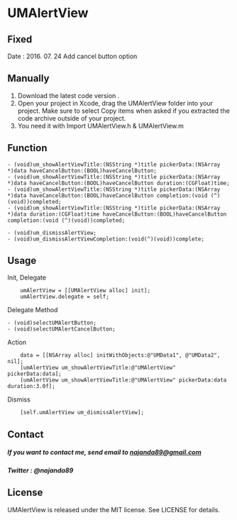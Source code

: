 # UMAlertView

## Fixed
Date : 2016. 07. 24
Add cancel button option

## Manually

1. Download the latest code version .
2. Open your project in Xcode, drag the UMAlertView folder into your project. Make sure to select Copy items when asked if you extracted the code archive outside of your project.
3. You need it with Import UMAlertView.h & UMAlertView.m

## Function

```
- (void)um_showAlertViewTitle:(NSString *)title pickerData:(NSArray *)data haveCancelButton:(BOOL)haveCancelButton;
- (void)um_showAlertViewTitle:(NSString *)title pickerData:(NSArray *)data haveCancelButton:(BOOL)haveCancelButton duration:(CGFloat)time;
- (void)um_showAlertViewTitle:(NSString *)title pickerData:(NSArray *)data haveCancelButton:(BOOL)haveCancelButton completion:(void (^)(void))completed;
- (void)um_showAlertViewTitle:(NSString *)title pickerData:(NSArray *)data duration:(CGFloat)time haveCancelButton:(BOOL)haveCancelButton completion:(void (^)(void))completed;

- (void)um_dismissAlertView;
- (void)um_dismissAlertViewCompletion:(void(^)(void))complete;
```

## Usage

Init, Delegate
```
    umAlertView = [[UMAlertView alloc] init];
    umAlertView.delegate = self;
```

Delegate Method
```
- (void)selectUMAlertButton;
- (void)selectUMAlertCancelButton;
```

Action
```
    data = [[NSArray alloc] initWithObjects:@"UMData1", @"UMData2", nil];
    [umAlertView um_showAlertViewTitle:@"UMAlertView" pickerData:data];
    [umAlertView um_showAlertViewTitle:@"UMAlertView" pickerData:data duration:3.0f];
```

Dismiss
```
    [self.umAlertView um_dismissAlertView];
```

## Contact

##### If you want to contact me, send email to najanda89@gmail.com
##### Twitter : @najanda89

## License

UMAlertView is released under the MIT license. See LICENSE for details.
